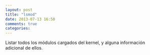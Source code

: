 ```yaml
---
layout: post
title: "lsmod"
date: 2013-07-13 16:50
comments: true
categories: 
---
```

Listar todos los módulos cargados del kernel, y alguna información adicional de ellos. 

